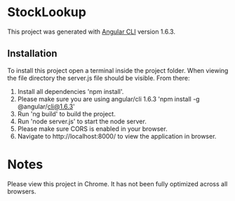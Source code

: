 # StockLookup

This project was generated with [Angular CLI](https://github.com/angular/angular-cli) version 1.6.3.

## Installation

To install this project open a terminal inside the project folder. When viewing the file directory the server.js file should be visible. From there:

1. Install all dependencies 'npm install'.
2. Please make sure you are using angular/cli 1.6.3 'npm install -g @angular/cli@1.6.3'
3. Run 'ng build' to build the project. 
4. Run 'node server.js' to start the node server.
5. Please make sure CORS is enabled in your browser. 
5. Navigate to http://localhost:8000/ to view the application in browser.

# Notes
Please view this project in Chrome. It has not been fully optimized across all browsers.
